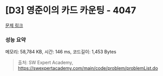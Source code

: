# [D3] 영준이의 카드 카운팅 - 4047 

[문제 링크](https://swexpertacademy.com/main/code/problem/problemDetail.do?contestProbId=AWIsY84KEPMDFAWN) 

### 성능 요약

메모리: 58,784 KB, 시간: 146 ms, 코드길이: 1,453 Bytes



> 출처: SW Expert Academy, https://swexpertacademy.com/main/code/problem/problemList.do